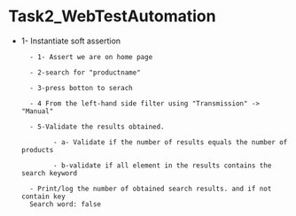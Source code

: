 # Task2_WebTestAutomation

- 1- Instantiate soft assertion

        - 1- Assert we are on home page
        
        - 2-search for "productname"
        
        - 3-press botton to serach
        
        - 4 From the left-hand side filter using "Transmission" -> "Manual"
        
        - 5-Validate the results obtained.
        
              - a- Validate if the number of results equals the number of products
              
              - b-validate if all element in the results contains the search keyword
              
        - Print/log the number of obtained search results. and if not contain key 
        Search word: false
